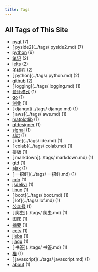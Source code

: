 ```yaml
---
title: Tags
---
```

## All Tags of This Site
* [pyqt](../tags/pyqt.md) (7)
* [ pyside2](../tags/ pyside2.md) (7)
* [python](../tags/python.md) (6)
* [笔记](../tags/笔记.md) (2)
* [ielts](../tags/ielts.md) (2)
* [多线程](../tags/多线程.md) (2)
* [ python](../tags/ python.md) (2)
* [github](../tags/github.md) (2)
* [ logging](../tags/ logging.md) (1)
* [设计模式](../tags/设计模式.md) (1)
* [go](../tags/go.md) (1)
* [创业](../tags/创业.md) (1)
* [ django](../tags/ django.md) (1)
* [ aws](../tags/ aws.md) (1)
* [matplotlib](../tags/matplotlib.md) (1)
* [qtdesigner](../tags/qtdesigner.md) (1)
* [signal](../tags/signal.md) (1)
* [slot](../tags/slot.md) (1)
* [ ide](../tags/ ide.md) (1)
* [ colab](../tags/ colab.md) (1)
* [排版](../tags/排版.md) (1)
* [ markdown](../tags/ markdown.md) (1)
* [gtd](../tags/gtd.md) (1)
* [ajax](../tags/ajax.md) (1)
* [ 一招鲜](../tags/ 一招鲜.md) (1)
* [cdn](../tags/cdn.md) (1)
* [jsdelivr](../tags/jsdelivr.md) (1)
* [linux](../tags/linux.md) (1)
* [ boot](../tags/ boot.md) (1)
* [ lof](../tags/ lof.md) (1)
* [公众号](../tags/公众号.md) (1)
* [ 爬虫](../tags/ 爬虫.md) (1)
* [图床](../tags/图床.md) (1)
* [摘要](../tags/摘要.md) (1)
* [cctv](../tags/cctv.md) (1)
* [jieba](../tags/jieba.md) (1)
* [jiagu](../tags/jiagu.md) (1)
* [ 书签](../tags/ 书签.md) (1)
* [猫](../tags/猫.md) (1)
* [ javascript](../tags/ javascript.md) (1)
* [about](../tags/about.md) (1)